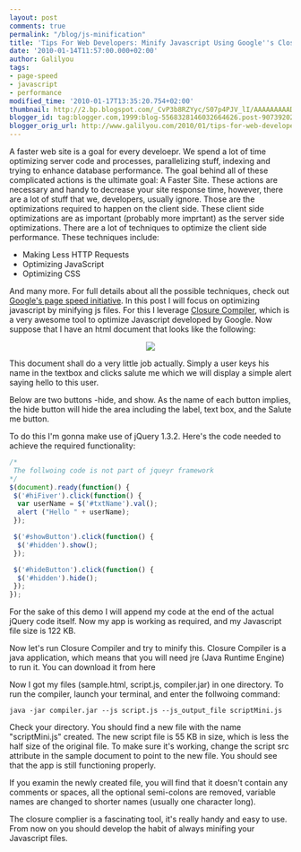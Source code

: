 ```yaml
---
layout: post
comments: true
permalink: "/blog/js-minification"
title: 'Tips For Web Developers: Minify Javascript Using Google''s Closure Compiler'
date: '2010-01-14T11:57:00.000+02:00'
author: Galilyou
tags:
- page-speed
- javascript
- performance
modified_time: '2010-01-17T13:35:20.754+02:00'
thumbnail: http://2.bp.blogspot.com/_CvP3b8RZYyc/S07p4PJV_lI/AAAAAAAAADU/GxTJfORSPTA/s72-c/dampledoc.png
blogger_id: tag:blogger.com,1999:blog-5568328146032664626.post-9073920255305817540
blogger_orig_url: http://www.galilyou.com/2010/01/tips-for-web-developers-minify.html
---
```


A faster web site is a goal for every develoepr. We spend a lot of time optimizing server code and processes, parallelizing stuff, indexing
and trying to enhance database performance. The goal behind all of these complicated actions is the ultimate goal: A Faster Site.
These actions are necessary and handy to decrease your site response time, however, there are a lot of stuff that we, developers, usually ignore. Those are the optimizations required to happen on the client side. These client side optimizations are as important (probably more imprtant) as the server side optimizations.
There are a lot of techniques to optimize the client side performance. These techniques include:


<ul><li>Making Less HTTP Requests</li><li>Optimizing JavaScript</li><li>Optimizing CSS</li></ul>

And many more. For full details about all the possible techniques, check out <a href="http://code.google.com/speed/page-speed/docs/rules_intro.html">Google's page speed initiative</a>.
In this post I will focus on optimizing javascript by minifying js files. For this I leverage <a href="http://code.google.com/closure/compiler/">Closure Compiler</a>, which is a very awesome tool to optimize Javascript developed by Google.
Now suppose that I have an html document that looks like the following:

<div class="separator" style="clear: both; text-align: center;"><a href="http://2.bp.blogspot.com/_CvP3b8RZYyc/S07p4PJV_lI/AAAAAAAAADU/GxTJfORSPTA/s1600-h/dampledoc.png" imageanchor="1" style="margin-left: 1em; margin-right: 1em;"><img border="0" src="http://2.bp.blogspot.com/_CvP3b8RZYyc/S07p4PJV_lI/AAAAAAAAADU/GxTJfORSPTA/s320/dampledoc.png" /></a>
</div>

This document shall do a very little job actually. Simply a user keys his name in the textbox and clicks salute me which we will display a simple alert saying hello to this user.

Below are two buttons -hide, and show. As the name of each button implies, the hide button will hide the area including the label, text box, and the Salute me button.

To do this I'm gonna make use of jQuery 1.3.2. Here's the code needed to achieve the required functionality:

```js
/*
 The follwoing code is not part of jqueyr framework
*/
$(document).ready(function() {
 $('#hiFiver').click(function() {
  var userName = $('#txtName').val();
  alert ("Hello " + userName);
 });

 $('#showButton').click(function() {
  $('#hidden').show();
 });

 $('#hideButton').click(function() {
  $('#hidden').hide();
 });
});
```
 For the sake of this demo I will append my code at the end of the actual jQuery code itself. Now my app is working as required, and my Javascript file  size is 122 KB.

 Now let's run Closure Compiler and try to minify this.
 Closure Compiler is a java application, which means that you will need jre (Java Runtime Engine) to run it. You can download it from here

 Now I got my files (sample.html, script.js, compiler.jar) in one directory. To run the compiler, launch your terminal, and enter the follwoing command:

```java -jar compiler.jar --js script.js --js_output_file scriptMini.js```

 Check your directory. You should find a new file with the name "scriptMini.js" created. The new script file is 55 KB in size, which is less the half size  of the original file. To make sure it's working, change the script src attribute in the sample document to point to the new file. You should see that  the app is still functioning  properly.

 If you examin the newly created file, you will find that it doesn't contain any comments or spaces, all the optional semi-colons are removed, variable names are  changed to shorter names (usually one character long).

 The closure complier is a fascinating tool, it's really handy and easy to use.
 From now on you should develop the habit of always minifing your Javascript files.